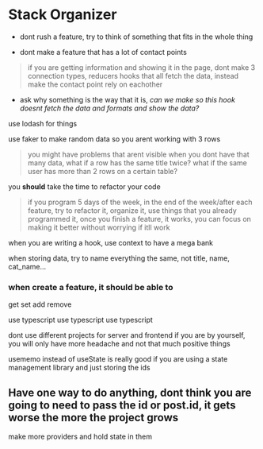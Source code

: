 # Stack Organizer

-    dont rush a feature, try to think of something that fits in the whole thing

-    dont make a feature that has a lot of contact points

> if you are getting information and showing it in the page, dont make 3 connection types, reducers hooks that all fetch the data, instead make the contact point rely on eachother

-    ask why something is the way that it is, _can we make so this hook doesnt fetch the data and formats and show the data?_

use lodash for things

use faker to make random data so you arent working with 3 rows

> you might have problems that arent visible when you dont have that many data, what if a row has the same title twice? what if the same user has more than 2 rows on a certain table?

you **should** take the time to refactor your code

> if you program 5 days of the week, in the end of the week/after each feature, try to refactor it, organize it, use things that you already programmed it,
> once you finish a feature, it works, you can focus on making it better without worrying if itll work

when you are writing a hook, use context to have a mega bank

when storing data, try to name everything the same, not title, name, cat_name...

### when create a feature, it should be able to

get
set
add
remove

use typescript
use typescript
use typescript

dont use different projects for server and frontend if you are by yourself, you will only have more headache and not that much positive things

usememo instead of useState is really good if you are using a state management library and just storing the ids

## Have one way to do anything, dont think you are going to need to pass the id or post.id, it gets worse the more the project grows

make more providers and hold state in them
